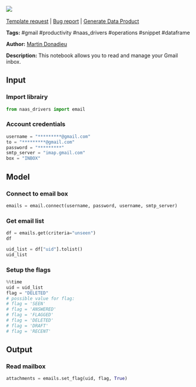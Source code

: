 <a href="https://app.naas.ai/user-redirect/naas/downloader?url=https://raw.githubusercontent.com/jupyter-naas/awesome-notebooks/master/Gmail/Gmail_Read_mailbox.ipynb" target="_parent"><img src="https://naasai-public.s3.eu-west-3.amazonaws.com/open_in_naas.svg"/></a><br><br><a href="https://github.com/jupyter-naas/awesome-notebooks/issues/new?assignees=&labels=&template=template-request.md&title=Tool+-+Action+of+the+notebook+">Template request</a> | <a href="https://github.com/jupyter-naas/awesome-notebooks/issues/new?assignees=&labels=bug&template=bug_report.md&title=Gmail+-+Read+mailbox:+Error+short+description">Bug report</a> | <a href="https://app.naas.ai/user-redirect/naas/downloader?url=https://raw.githubusercontent.com/jupyter-naas/awesome-notebooks/master/Naas/Naas_Start_data_product.ipynb" target="_parent">Generate Data Product</a>

**Tags:** #gmail #productivity #naas_drivers #operations #snippet #dataframe

**Author:** [Martin Donadieu](https://www.linkedin.com/in/martindonadieu)

**Description:** This notebook allows you to read and manage your Gmail inbox.

## Input

### Import librairy


```python
from naas_drivers import email
```

### Account credentials


```python
username = "*********@gmail.com"
to = "*********@gmail.com"
password = "*********"
smtp_server = "imap.gmail.com"
box = "INBOX"
```

## Model

### Connect to email box


```python
emails = email.connect(username, password, username, smtp_server)
```

### Get email list


```python
df = emails.get(criteria="unseen")
df
```


```python
uid_list = df["uid"].tolist()
uid_list
```

### Setup the flags


```python
%%time
uid = uid_list
flag = "DELETED"
# possible value for flag:
# flag = 'SEEN'
# flag = 'ANSWERED'
# flag = 'FLAGGED'
# flag = 'DELETED'
# flag = 'DRAFT'
# flag = 'RECENT'
```

## Output

### Read mailbox


```python
attachments = emails.set_flag(uid, flag, True)
```
